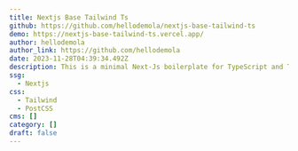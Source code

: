 ```yaml
---
title: Nextjs Base Tailwind Ts
github: https://github.com/hellodemola/nextjs-base-tailwind-ts
demo: https://nextjs-base-tailwind-ts.vercel.app/
author: hellodemola
author_link: https://github.com/hellodemola
date: 2023-11-28T04:39:34.492Z
description: This is a minimal Next-Js boilerplate for TypeScript and Tailwind.
ssg:
  - Nextjs
css:
  - Tailwind
  - PostCSS
cms: []
category: []
draft: false
---
```


